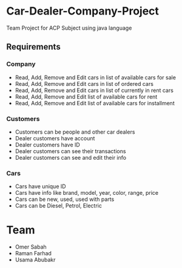 # Car-Dealer-Company-Project
Team Project for ACP Subject using java language

## Requirements
### Company
- Read, Add, Remove and Edit cars in list of available cars for sale
- Read, Add, Remove and Edit cars in list of ordered cars
- Read, Add, Remove and Edit cars in list of currently in rent cars
- Read, Add, Remove and Edit list of available cars for rent
- Read, Add, Remove and Edit list of available cars for installment 
### Customers
- Customers can be people and other car dealers
- Dealer customers have account
- Dealer customers have ID
- Dealer customers can see their transactions
- Dealer customers can see and edit their info
### Cars
- Cars have unique ID
- Cars have info like brand, model, year, color, range, price 
- Cars can be new, used, used with parts
- Cars can be Diesel, Petrol, Electric


# Team
- Omer Sabah 
- Raman Farhad
- Usama Abubakr
